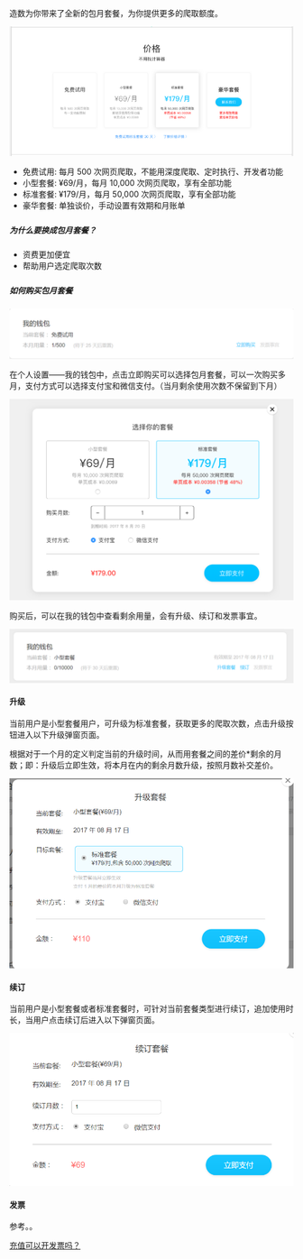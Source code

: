 造数为你带来了全新的包月套餐，为你提供更多的爬取额度。

![](/assets/babddf8a-8238-4a4a-980a-5021115a8405.png)

* 免费试用: 每月 500 次网页爬取，不能用深度爬取、定时执行、开发者功能
* 小型套餐: ¥69/月，每月 10,000 次网页爬取，享有全部功能
* 标准套餐: ¥179/月，每月 50,000 次网页爬取，享有全部功能
* 豪华套餐: 单独谈价，手动设置有效期和月账单

##### 

##### 为什么要换成包月套餐？

* 资费更加便宜
* 帮助用户选定爬取次数

##### 

##### 如何购买包月套餐

![](/assets/微信截图_20170718102042.png)

在个人设置——我的钱包中，点击立即购买可以选择包月套餐，可以一次购买多月，支付方式可以选择支付宝和微信支付。（当月剩余使用次数不保留到下月）

![](/assets/impo333rt.png)

购买后，可以在我的钱包中查看剩余用量，会有升级、续订和发票事宜。

![](/assets/微信截图_20170718181023.png)

#### 升级

当前用户是小型套餐用户，可升级为标准套餐，获取更多的爬取次数，点击升级按钮进入以下升级弹窗页面。

根据对于一个月的定义判定当前的升级时间，从而用套餐之间的差价\*剩余的月数；即：升级后立即生效，将本月在内的剩余月数升级，按照月数补交差价。

![](/assets/11.png)

#### 续订

当前用户是小型套餐或者标准套餐时，可针对当前套餐类型进行续订，追加使用时长，当用户点击续订后进入以下弹窗页面。

![](/assets/微信截图_20170718190218.png)

#### 发票

参考。。

[充值可以开发票吗？](https://www.gitbook.com/book/zaoshu/helpcenter/edit#)

